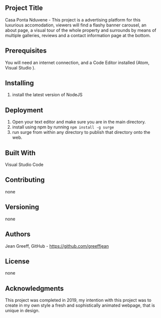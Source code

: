 ## Project Title
Casa Ponta Nduvene - This project is a advertising platform for this luxurious accomodation, viewers will find a flashy banner carousel, an about page, a visual tour of the whole property and surrounds by means of multiple galleries, reviews and a contact information page at the bottom. 

## Prerequisites
You will need an internet connection, and a Code Editor installed (Atom, Visual Studio ).

## Installing
1. install the latest version of NodeJS

## Deployment 
1. Open your text editor and make sure you are in the main directory.
2. install using npm by running `npm install -g surge`
2. run surge from within any directory to publish that directory onto the web.

## Built With 
Visual Studio Code


## Contributing
none

## Versioning
none

## Authors
Jean Greeff, GitHub - https://github.com/greeffjean

## License
none

## Acknowledgments
This project was completed in 2019, my intention with this project was to create in my own style a fresh and sophistically animated webpage, that is unique in design.

